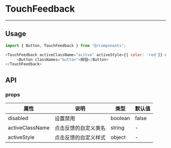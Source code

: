 # TouchFeedback
---

## Usage

```js
import { Button, TouchFeedback } from "@/components";

<TouchFeedback activeClassName="acitve" activeStyle={{ color: 'red'}} disabled={false}>
     <Button classNames="button">按钮</Button>
</TouchFeedback>

```

## API

### props

| 属性        | 说明          | 类型   | 默认值    |
|-------------|------------------------|--------|------------|
| disabled     |     设置禁用                | boolean | false |
| activeClassName | 点击反馈的自定义类名 | string |  - |
| activeStyle |  点击反馈的自定义样式 | object | - |

